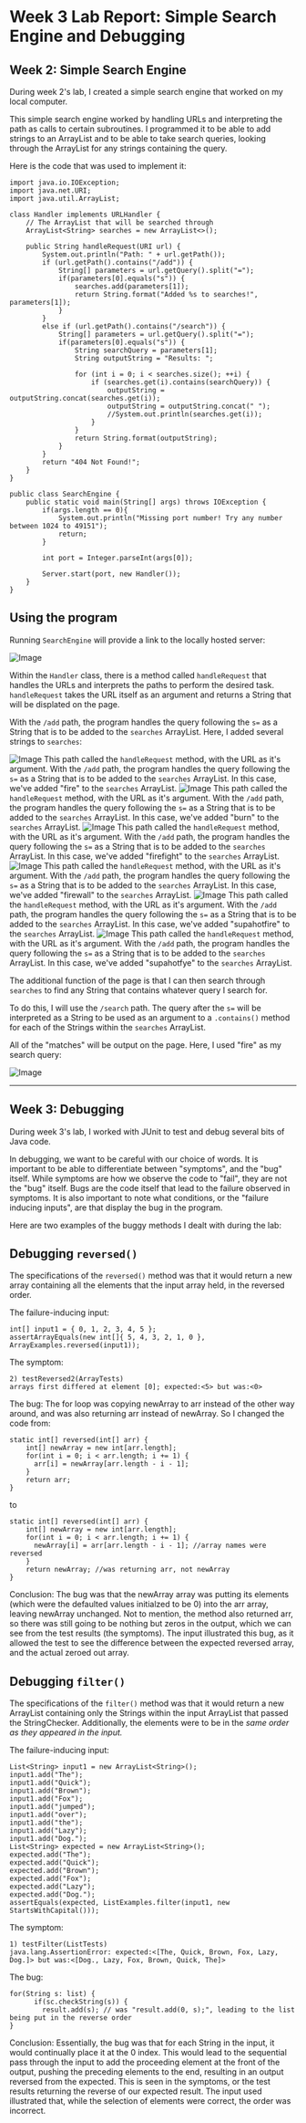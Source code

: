 # Week 3 Lab Report: Simple Search Engine and Debugging

## Week 2: Simple Search Engine

During week 2's lab, I created a simple search engine that worked on my local computer.

This simple search engine worked by handling URLs and interpreting the path as calls to certain subroutines. I programmed it to be able to add strings to an ArrayList and to be able to take search queries, looking through the ArrayList for any strings containing the query.

Here is the code that was used to implement it:
```
import java.io.IOException;
import java.net.URI;
import java.util.ArrayList;

class Handler implements URLHandler {
    // The ArrayList that will be searched through
    ArrayList<String> searches = new ArrayList<>();

    public String handleRequest(URI url) {
        System.out.println("Path: " + url.getPath());
        if (url.getPath().contains("/add")) {
            String[] parameters = url.getQuery().split("=");
            if(parameters[0].equals("s")) {
                searches.add(parameters[1]);
                return String.format("Added %s to searches!", parameters[1]);
            }   
        }
        else if (url.getPath().contains("/search")) {
            String[] parameters = url.getQuery().split("=");
            if(parameters[0].equals("s")) {
                String searchQuery = parameters[1];
                String outputString = "Results: ";

                for (int i = 0; i < searches.size(); ++i) {
                    if (searches.get(i).contains(searchQuery)) {
                        outputString = outputString.concat(searches.get(i));
                        outputString = outputString.concat(" ");
                        //System.out.println(searches.get(i));
                    }
                }
                return String.format(outputString);
            }   
        }
        return "404 Not Found!";
    }
}

public class SearchEngine {
    public static void main(String[] args) throws IOException {
        if(args.length == 0){
            System.out.println("Missing port number! Try any number between 1024 to 49151");
            return;
        }

        int port = Integer.parseInt(args[0]);

        Server.start(port, new Handler());
    }
}
```

## Using the program

Running `SearchEngine` will provide a link to the locally hosted server:

![Image](/runningSearchEngine.png)

Within the `Handler` class, there is a method called `handleRequest` that handles the URLs and interprets the paths to perform the desired task. `handleRequest` takes the URL itself as an argument and returns a String that will be displated on the page.

With the `/add` path, the program handles the query following the `s=` as a String that is to be added to the `searches` ArrayList. Here, I added several strings to `searches`:

![Image](/addfire.png)
This path called the `handleRequest` method, with the URL as it's argument. With the `/add` path, the program handles the query following the `s=` as a String that is to be added to the `searches` ArrayList. In this case, we've added "fire" to the `searches` ArrayList.
![Image](/addburn.png)
This path called the `handleRequest` method, with the URL as it's argument. With the `/add` path, the program handles the query following the `s=` as a String that is to be added to the `searches` ArrayList. In this case, we've added "burn" to the `searches` ArrayList.
![Image](/addfirefight.png)
This path called the `handleRequest` method, with the URL as it's argument. With the `/add` path, the program handles the query following the `s=` as a String that is to be added to the `searches` ArrayList. In this case, we've added "firefight" to the `searches` ArrayList.
![Image](/addfirewall.png)
This path called the `handleRequest` method, with the URL as it's argument. With the `/add` path, the program handles the query following the `s=` as a String that is to be added to the `searches` ArrayList. In this case, we've added "firewall" to the `searches` ArrayList.
![Image](/addsupahotfire.png)
This path called the `handleRequest` method, with the URL as it's argument. With the `/add` path, the program handles the query following the `s=` as a String that is to be added to the `searches` ArrayList. In this case, we've added "supahotfire" to the `searches` ArrayList.
![Image](/addsupahotfye.png)
This path called the `handleRequest` method, with the URL as it's argument. With the `/add` path, the program handles the query following the `s=` as a String that is to be added to the `searches` ArrayList. In this case, we've added "supahotfye" to the `searches` ArrayList.

The additional function of the page is that I can then search through `searches` to find any String that contains whatever query I search for.

To do this, I will use the `/search` path. The query after the `s=` will be interpreted as a String to be used as an argument to a `.contains()` method for each of the Strings within the `searches` ArrayList.

All of the "matches" will be output on the page. Here, I used "fire" as my search query:

![Image](/searchResults.png)

---

## Week 3: Debugging

During week 3's lab, I worked with JUnit to test and debug several bits of Java code.

In debugging, we want to be careful with our choice of words. It is important to be able to differentiate between "symptoms", and the "bug" itself. While symptoms are how we observe the code to "fail", they are not the "bug" itself. Bugs are the code itself that lead to the failure observed in symptoms. It is also important to note what conditions, or the "failure inducing inputs", are that display the bug in the program.

Here are two examples of the buggy methods I dealt with during the lab:

## Debugging `reversed()`

The specifications of the `reversed()` method was that it would return a new array containing all the elements that the input array held, in the reversed order.

The failure-inducing input: 

```
int[] input1 = { 0, 1, 2, 3, 4, 5 };
assertArrayEquals(new int[]{ 5, 4, 3, 2, 1, 0 }, ArrayExamples.reversed(input1));
```

The symptom:
```
2) testReversed2(ArrayTests)
arrays first differed at element [0]; expected:<5> but was:<0>
```

The bug: The for loop was copying newArray to arr instead of the other way around, and was also returning arr instead of newArray. So I changed the code from:
```
static int[] reversed(int[] arr) {
    int[] newArray = new int[arr.length];
    for(int i = 0; i < arr.length; i += 1) {
      arr[i] = newArray[arr.length - i - 1];
    }
    return arr;
}
```
to
```
static int[] reversed(int[] arr) {
    int[] newArray = new int[arr.length];
    for(int i = 0; i < arr.length; i += 1) {
      newArray[i] = arr[arr.length - i - 1]; //array names were reversed
    }
    return newArray; //was returning arr, not newArray
}
```

Conclusion: The bug was that the newArray array was putting its elements (which were the defaulted values initialzed to be 0) into the arr array, leaving newArray unchanged. Not to mention, the method also returned arr, so there was still going to be nothing but zeros in the output, which we can see from the test results (the symptoms). The input illustrated this bug, as it allowed the test to see the difference between the expected reversed array, and the actual zeroed out array.

## Debugging `filter()`

The specifications of the `filter()` method was that it would return a new ArrayList containing only the Strings within the input ArrayList that passed the StringChecker. Additionally, the elements were to be in the *same order as they appeared in the input.*

The failure-inducing input: 

```
List<String> input1 = new ArrayList<String>();
input1.add("The");
input1.add("Quick");
input1.add("Brown");
input1.add("Fox");
input1.add("jumped");
input1.add("over");
input1.add("the");
input1.add("Lazy");
input1.add("Dog.");
List<String> expected = new ArrayList<String>();
expected.add("The");
expected.add("Quick");
expected.add("Brown");
expected.add("Fox");
expected.add("Lazy");
expected.add("Dog.");
assertEquals(expected, ListExamples.filter(input1, new StartsWithCapital()));
```

The symptom:
```
1) testFilter(ListTests)
java.lang.AssertionError: expected:<[The, Quick, Brown, Fox, Lazy, Dog.]> but was:<[Dog., Lazy, Fox, Brown, Quick, The]>
```

The bug: 
```
for(String s: list) {
      if(sc.checkString(s)) {
        result.add(s); // was "result.add(0, s);", leading to the list being put in the reverse order
}
```

Conclusion: Essentially, the bug was that for each String in the input, it would continually place it at the 0 index. This would lead to the sequential pass through the input to add the proceeding element at the front of the output, pushing the preceding elements to the end, resulting in an output reversed from the expected. This is seen in the symptoms, or the test results returning the reverse of our expected result. The input used illustrated that, while the selection of elements were correct, the order was incorrect.
